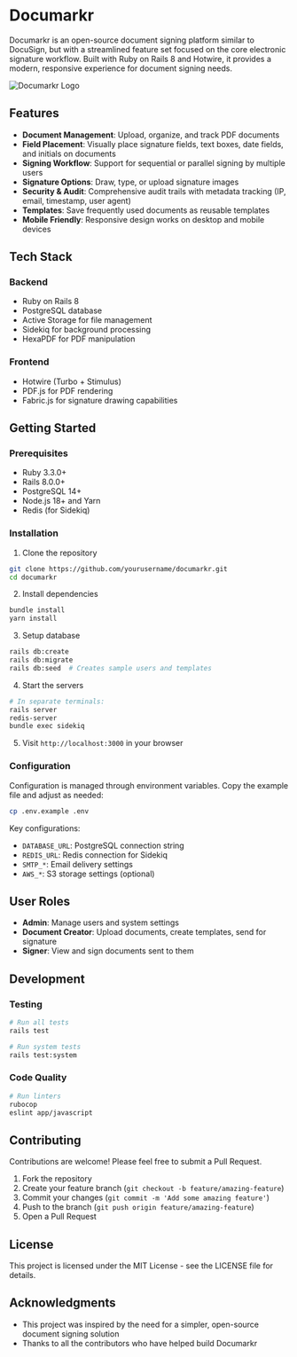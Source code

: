 # Documarkr

Documarkr is an open-source document signing platform similar to DocuSign, but with a streamlined feature set focused on the core electronic signature workflow. Built with Ruby on Rails 8 and Hotwire, it provides a modern, responsive experience for document signing needs.

![Documarkr Logo](app/assets/images/logo.png)

## Features

- **Document Management**: Upload, organize, and track PDF documents
- **Field Placement**: Visually place signature fields, text boxes, date fields, and initials on documents
- **Signing Workflow**: Support for sequential or parallel signing by multiple users
- **Signature Options**: Draw, type, or upload signature images
- **Security & Audit**: Comprehensive audit trails with metadata tracking (IP, email, timestamp, user agent)
- **Templates**: Save frequently used documents as reusable templates
- **Mobile Friendly**: Responsive design works on desktop and mobile devices

## Tech Stack

### Backend
- Ruby on Rails 8
- PostgreSQL database
- Active Storage for file management
- Sidekiq for background processing
- HexaPDF for PDF manipulation

### Frontend
- Hotwire (Turbo + Stimulus)
- PDF.js for PDF rendering
- Fabric.js for signature drawing capabilities

## Getting Started

### Prerequisites
- Ruby 3.3.0+
- Rails 8.0.0+
- PostgreSQL 14+
- Node.js 18+ and Yarn
- Redis (for Sidekiq)

### Installation

1. Clone the repository
```bash
git clone https://github.com/yourusername/documarkr.git
cd documarkr
```

2. Install dependencies
```bash
bundle install
yarn install
```

3. Setup database
```bash
rails db:create
rails db:migrate
rails db:seed  # Creates sample users and templates
```

4. Start the servers
```bash
# In separate terminals:
rails server
redis-server
bundle exec sidekiq
```

5. Visit `http://localhost:3000` in your browser

### Configuration

Configuration is managed through environment variables. Copy the example file and adjust as needed:

```bash
cp .env.example .env
```

Key configurations:
- `DATABASE_URL`: PostgreSQL connection string
- `REDIS_URL`: Redis connection for Sidekiq
- `SMTP_*`: Email delivery settings
- `AWS_*`: S3 storage settings (optional)

## User Roles

- **Admin**: Manage users and system settings
- **Document Creator**: Upload documents, create templates, send for signature
- **Signer**: View and sign documents sent to them

## Development

### Testing
```bash
# Run all tests
rails test

# Run system tests
rails test:system
```

### Code Quality
```bash
# Run linters
rubocop
eslint app/javascript
```

## Contributing

Contributions are welcome! Please feel free to submit a Pull Request.

1. Fork the repository
2. Create your feature branch (`git checkout -b feature/amazing-feature`)
3. Commit your changes (`git commit -m 'Add some amazing feature'`)
4. Push to the branch (`git push origin feature/amazing-feature`)
5. Open a Pull Request

## License

This project is licensed under the MIT License - see the LICENSE file for details.

## Acknowledgments

- This project was inspired by the need for a simpler, open-source document signing solution
- Thanks to all the contributors who have helped build Documarkr
